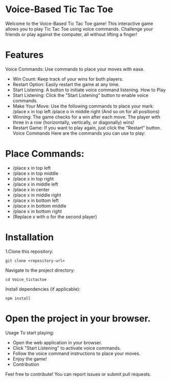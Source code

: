 # Voice-Based Tic Tac Toe
Welcome to the Voice-Based Tic Tac Toe game! This interactive game allows you to play Tic Tac Toe using voice commands. Challenge your friends or play against the computer, all without lifting a finger!

# Features
Voice Commands: Use commands to place your moves with ease.
* Win Count: Keep track of your wins for both players.
* Restart Option: Easily restart the game at any time.
* Start Listening: A button to initiate voice command listening.
How to Play
* Start Listening: Click the "Start Listening" button to enable voice commands.
* Make Your Move: Use the following commands to place your mark:
/place x in top left
/place o in middle right
(And so on for all positions)
* Winning: The game checks for a win after each move. The player with three in a row (horizontally, vertically, or diagonally) wins!
* Restart Game: If you want to play again, just click the "Restart" button.
Voice Commands
Here are the commands you can use to play:

# Place Commands:
* /place x in top left
* /place x in top middle
* /place x in top right
* /place x in middle left
* /place x in center
* /place x in middle right
* /place x in bottom left
* /place x in bottom middle
* /place x in bottom right
* (Replace x with o for the second player)

# Installation
1.Clone this repository:
```
git clone <repository-url>
```
Navigate to the project directory:
```
cd Voice_tictactoe
```
Install dependencies (if applicable):
```
npm install
```

# Open the project in your browser.
Usage
To start playing:

* Open the web application in your browser.
* Click "Start Listening" to activate voice commands.
* Follow the voice command instructions to place your moves.
* Enjoy the game!
* Contribution

Feel free to contribute! You can report issues or submit pull requests.

